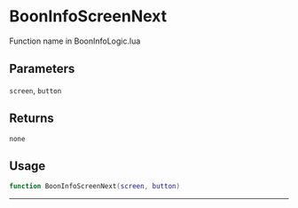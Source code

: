# BoonInfoScreenNext
Function name in BoonInfoLogic.lua
## Parameters
`screen`, `button`
## Returns
`none`
## Usage
```lua
function BoonInfoScreenNext(screen, button)
```
---
